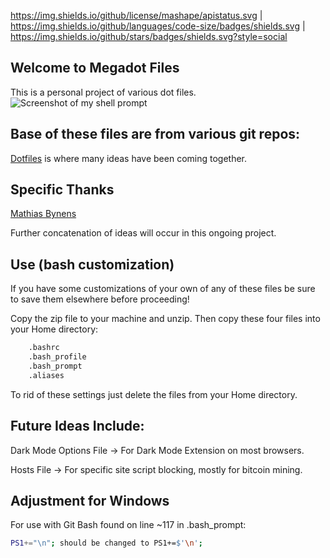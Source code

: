 https://img.shields.io/github/license/mashape/apistatus.svg    |   https://img.shields.io/github/languages/code-size/badges/shields.svg   |   https://img.shields.io/github/stars/badges/shields.svg?style=social

## Welcome to Megadot Files
This is a personal project of various dot files.
![Screenshot of my shell prompt](https://github.com/Quamor/megadot/blob/master/bashstyle.png?raw=true)


## Base of these files are from various git repos:

[Dotfiles](https://dotfiles.github.io/)  is where many ideas have been coming together.

## Specific Thanks
[Mathias Bynens](https://github.com/mathiasbynens/dotfiles)

Further concatenation of ideas will occur in this ongoing project.

## Use (bash customization)
If you have some customizations of your own of any of these files be sure to save them elsewhere before proceeding!

Copy the zip file to your machine and unzip.  Then copy these four files into your Home directory:
```bash
	.bashrc
	.bash_profile
	.bash_prompt
	.aliases
```
To rid of these settings just delete the files from your Home directory.

## Future Ideas Include:

Dark Mode Options File -> For Dark Mode Extension on most browsers.

Hosts File -> For specific site script blocking, mostly for bitcoin mining.

## Adjustment for Windows
For use with Git Bash found on line ~117 in .bash_prompt:

```bash
PS1+="\n"; should be changed to PS1+=$'\n';
```
